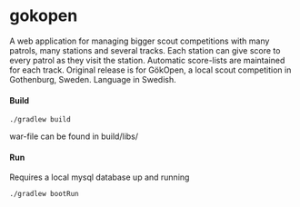gokopen
=======

A web application for managing bigger scout competitions with many patrols, many stations and several tracks. Each station can give score to every patrol as they visit the station. Automatic score-lists are maintained for each track. Original release is for GökOpen, a local scout competition in Gothenburg, Sweden. Language in Swedish.

#### Build

    ./gradlew build

war-file can be found in build/libs/

#### Run 
Requires a local mysql database up and running

    ./gradlew bootRun
